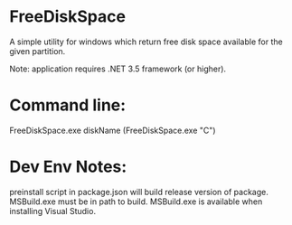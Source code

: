 # FreeDiskSpace
A simple utility for windows which return free disk space available for the given partition.

Note: application requires .NET 3.5 framework (or higher).

# Command line:
FreeDiskSpace.exe diskName (FreeDiskSpace.exe "C")

# Dev Env Notes:
preinstall script in package.json will build release version of package.  MSBuild.exe must be in path to build.  MSBuild.exe is available when installing Visual Studio.